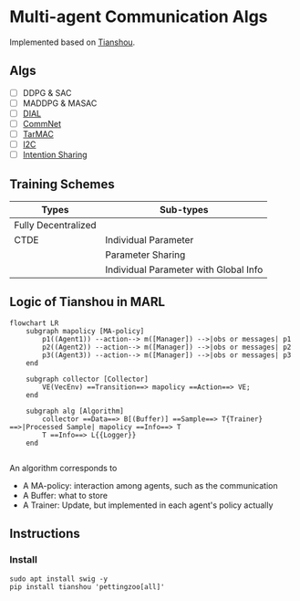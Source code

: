 # Multi-agent Communication Algs

Implemented based on [Tianshou](https://github.com/thu-ml/tianshou).

## Algs
- [ ] DDPG & SAC
- [ ] MADDPG & MASAC
- [ ] [DIAL](https://arxiv.org/abs/1605.06676)
- [ ] [CommNet](https://arxiv.org/abs/1605.07736)
- [ ] [TarMAC](https://arxiv.org/abs/1810.11187)
- [ ] [I2C](http://arxiv.org/abs/2006.06455)
- [ ] [Intention Sharing](https://openreview.net/forum?id=qpsl2dR9twy)

## Training Schemes
| Types | Sub-types |
| -- | -- |
| Fully Decentralized | |
| CTDE | Individual Parameter |
| | Parameter Sharing |
| | Individual Parameter with Global Info |


## Logic of Tianshou in MARL

```mermaid
flowchart LR
    subgraph mapolicy [MA-policy]
        p1((Agent1)) --action--> m([Manager]) -->|obs or messages| p1
        p2((Agent2)) --action--> m([Manager]) -->|obs or messages| p2
        p3((Agent3)) --action--> m([Manager]) -->|obs or messages| p3
    end    
    
    subgraph collector [Collector]
        VE(VecEnv) ==Transition==> mapolicy ==Action==> VE;
    end
    
    subgraph alg [Algorithm]
        collector ==Data==> B[(Buffer)] ==Sample==> T{Trainer} ==>|Processed Sample| mapolicy ==Info==> T
        T ==Info==> L{{Logger}}
    end
    

```

An algorithm corresponds to 
+ A MA-policy: interaction among agents, such as the communication 
+ A Buffer: what to store
+ A Trainer: Update, but implemented in each agent's policy actually

## Instructions

### Install
```shell
sudo apt install swig -y
pip install tianshou 'pettingzoo[all]'
```